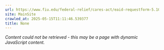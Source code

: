```yaml
---
url: https://www.fiu.edu/federal-relief/cares-act/eaid-requestform-5.10.20-copy.pdf
site: MainSite
crawled_at: 2025-05-15T11:11:46.539377
title: None
---
```


*Content could not be retrieved - this may be a page with dynamic JavaScript content.*
